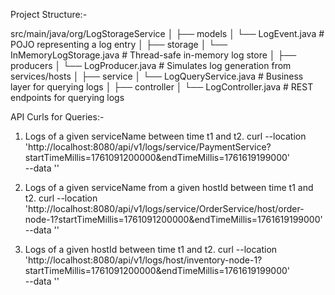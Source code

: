 Project Structure:-

src/main/java/org/LogStorageService
│
├── models
│   └── LogEvent.java          # POJO representing a log entry
│
├── storage
│   └── InMemoryLogStorage.java # Thread-safe in-memory log store
│
├── producers
│   └── LogProducer.java       # Simulates log generation from services/hosts
│
├── service
│   └── LogQueryService.java   # Business layer for querying logs
│
├── controller
│   └── LogController.java     # REST endpoints for querying logs


API Curls for Queries:-

1. Logs of a given serviceName between time t1 and t2.
   curl --location 'http://localhost:8080/api/v1/logs/service/PaymentService?startTimeMillis=1761091200000&endTimeMillis=1761619199000' \
   --data ''

2. Logs of a given serviceName from a given hostId between time t1 and t2.
   curl --location 'http://localhost:8080/api/v1/logs/service/OrderService/host/order-node-1?startTimeMillis=1761091200000&endTimeMillis=1761619199000' \
   --data ''

3. Logs of a given hostId between time t1 and t2.
   curl --location 'http://localhost:8080/api/v1/logs/host/inventory-node-1?startTimeMillis=1761091200000&endTimeMillis=1761619199000' \
   --data ''
